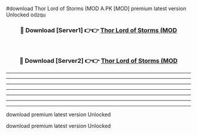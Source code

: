 #download Thor Lord of Storms (MOD A.PK [MOD] premium latest version Unlocked odzqu 



<div align="center">
<h3>🔴 Download [Server1] 👉👉 <a href="https://download1apk.web.app/">Thor Lord of Storms (MOD</a></h3><br>

<h3>🔴 Download [Server2] 👉👉 <a href="https://download1apk.web.app/">Thor Lord of Storms (MOD</a></h3>
</div>





----------------------------------------------------------

----------------------------------------------------------

----------------------------------------------------------

----------------------------------------------------------

----------------------------------------------------------

----------------------------------------------------------

----------------------------------------------------------

download premium latest version Unlocked

download premium latest version Unlocked
